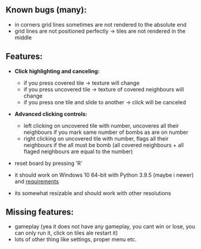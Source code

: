 ## Known bugs (many):
- in corners grid lines sometimes are not rendered to the absolute end
- grid lines are not positioned perfectly -> tiles are not rendered in
the middle

## Features:
- **Click highlighting and canceling:**
    - if you press covered tile -> texture will change
    - if you press uncovered tile -> texture of covered neighbours will change
    - if you press one tile and slide to another -> click will be canceled

- **Advanced clicking controls:**
    - left clicking on uncovered tile with number, uncoveres all their neighbours if you mark same number of bombs as are on number
    - right clicking on uncovered tile with number, flags all their neighbours if the all must be bomb (all covered neighbours + all flaged neighbours are equal to the number)

- reset board by pressing 'R'

- it should work on Windows 10 64-bit with Python 3.9.5 (maybe i newer) and [requirements](https://github.com/RealTigerCZ/minesweeper/blob/master/requirements.txt)
- its somewhat resizable and should work with other resolutions



## Missing features:
- gameplay (yea it does not have any gameplay, you cant win or lose, you can only run it, click on tiles ale restart it)
- lots of other thing like settings, proper menu etc.